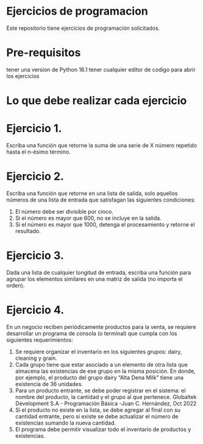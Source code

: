 # Ejercicios de programacion 
Este repositorio tiene ejercicios de programación solicitados.

# Pre-requisitos 
tener una version de Python 16.1
tener cualquier editor de codigo para abrir los ejercicios

# Lo que debe realizar  cada ejercicio
 # Ejercicio 1.
Escriba una función que retorne la suma de una serie de X número repetido hasta el n-ésimo término.

# Ejercicio 2.
Escriba una función que retorne en una lista de salida, solo aquellos números de una lista de entrada que satisfagan las
siguientes condiciones:
1. El número debe ser divisible por cinco.
2. Si el número es mayor que 600, no se incluye en la salida.
3. Si el número es mayor que 1000, detenga el procesamiento y retorne el resultado.

# Ejercicio 3.
Dada una lista de cualquier longitud de entrada, escriba una función para agrupar los elementos similares en una matriz
de salida (no importa el orden).

# Ejercicio 4.
En un negocio reciben periódicamente productos para la venta, se requiere desarrollar un programa de consola (o
terminal) que cumpla con los siguientes requerimientos:
1. Se requiere organizar el inventario en los siguientes grupos: dairy, cleaning y grain.
2. Cada grupo tiene que estar asociado a un elemento de otra lista que almacena las existencias de ese grupo en la
misma posición.
En donde, por ejemplo, el producto del grupo dairy “Alta Dena Milk” tiene una existencia de 36 unidades.
3. Para un producto entrante, se debe poder registrar en el sistema: el nombre del producto, la cantidad y el grupo
al que pertenece.
Globaltek Development S.A - Programación Básica -Juan C. Hernández, Oct 2022
4. Si el producto no existe en la lista, se debe agregar al final con su cantidad entrante, pero si existe se debe
actualizar el número de existencias sumando la nueva cantidad.
5. El programa debe permitir visualizar todo el inventario de productos y existencias.

